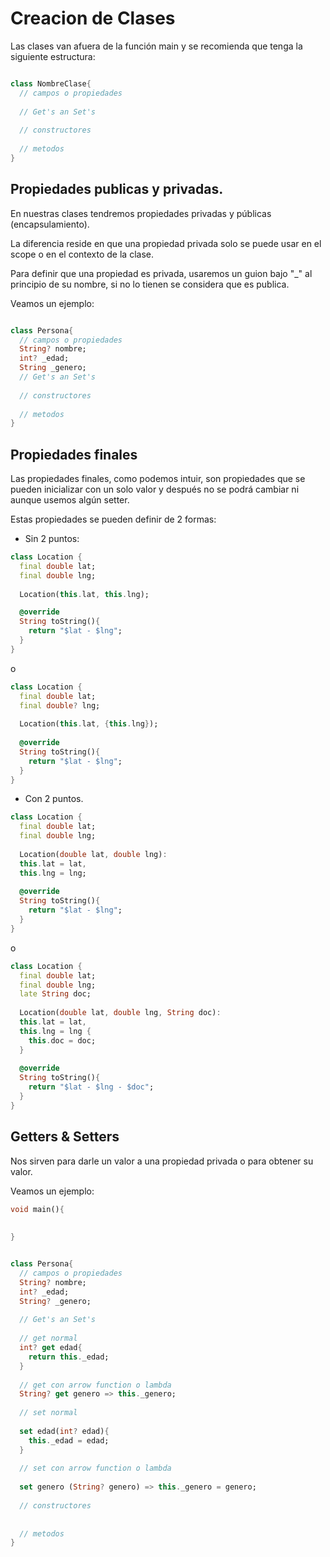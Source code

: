 # Creacion de Clases

Las clases van afuera de la función main y se recomienda que tenga la siguiente estructura:

```dart

class NombreClase{
  // campos o propiedades
  
  // Get's an Set's
  
  // constructores
  
  // metodos
}
```

## Propiedades publicas y privadas.

En nuestras clases tendremos propiedades privadas y públicas (encapsulamiento).

La diferencia reside en que una propiedad privada solo se puede usar en el scope o en el contexto de la clase.

Para definir que una propiedad es privada, usaremos un guion bajo "_" al principio de su nombre, si no lo tienen se considera que es publica.

Veamos un ejemplo:

```dart

class Persona{
  // campos o propiedades
  String? nombre;
  int? _edad;
  String _genero;
  // Get's an Set's
  
  // constructores
  
  // metodos
}
```

## Propiedades finales

Las propiedades finales, como podemos intuir, son propiedades que se pueden inicializar con un solo valor y después no se podrá cambiar ni aunque usemos algún setter.

Estas propiedades se pueden definir de 2 formas:

* Sin 2 puntos:

```dart
class Location {
  final double lat;
  final double lng;
  
  Location(this.lat, this.lng);

  @override
  String toString(){
    return "$lat - $lng";
  }
}
```

o 
```dart
class Location {
  final double lat;
  final double? lng;
  
  Location(this.lat, {this.lng});
  
  @override
  String toString(){
    return "$lat - $lng";
  }
}
```

* Con 2 puntos.

```dart
class Location {
  final double lat;
  final double lng;
  
  Location(double lat, double lng):
  this.lat = lat,
  this.lng = lng;
  
  @override
  String toString(){
    return "$lat - $lng";
  }
}
```

o

```dart
class Location {
  final double lat;
  final double lng;
  late String doc;
  
  Location(double lat, double lng, String doc):
  this.lat = lat,
  this.lng = lng {
    this.doc = doc;
  }
  
  @override
  String toString(){
    return "$lat - $lng - $doc";
  }
}
```

## Getters & Setters

Nos sirven para darle un valor a una propiedad privada o para obtener su valor.

Veamos un ejemplo:

```dart
void main(){
  
  
}


class Persona{
  // campos o propiedades
  String? nombre;
  int? _edad;
  String? _genero;
  
  // Get's an Set's
  
  // get normal
  int? get edad{
    return this._edad;
  }
  
  // get con arrow function o lambda
  String? get genero => this._genero;
  
  // set normal
  
  set edad(int? edad){
    this._edad = edad;
  }
  
  // set con arrow function o lambda
  
  set genero (String? genero) => this._genero = genero;
  
  // constructores
  
  
  // metodos
}
```

